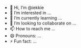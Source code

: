 - 👋 Hi, I’m @iekkie
- 👀 I’m interested in ...
- 🌱 I’m currently learning ...
- 💞️ I’m looking to collaborate on ...
- 📫 How to reach me ...
- 😄 Pronouns: ...
- ⚡ Fun fact: ...

<!---
iekkie/iekkie is a ✨ special ✨ repository because its `README.md` (this file) appears on your GitHub profile.
You can click the Preview link to take a look at your changes.
--->
